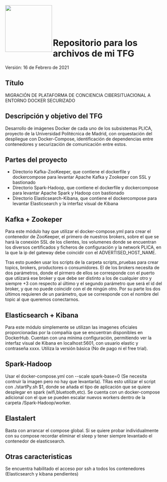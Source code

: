 <img  align="left" width="150" style="float: left;" src="https://www.upm.es/sfs/Rectorado/Gabinete%20del%20Rector/Logos/UPM/CEI/LOGOTIPO%20leyenda%20color%20JPG%20p.png">

<br/><br/><br/>

# Repositorio para los archivos de mi TFG

Versión: 16 de Febrero de 2021

## Título

MIGRACIÓN DE PLATAFORMA DE CONCIENCIA CIBERSITUACIONAL A ENTORNO DOCKER SECURIZADO

## Descripción y objetivo del TFG

Desarrollo de imágenes Docker de cada uno de los subsistemas PLICA, proyecto de la Universidad Politécnica de Madrid, con orquestación del despliegue con Docker-Compose, identificación de dependencias entre contenedores y securización de comunicación entre estos.

## Partes del proyecto

  - Directorio Kafka-ZooKeeper, que contiene el dockerfile y dockercompose para levantar Apache Kafka y Zookeper con SSL y bastionado
  - Directorio Spark-Hadoop, que contiene el dockerfile y dockercompose para levantar Apache Spark y Hadoop con bastionado
  - Directorio Elasticsearch-Kibana, que contiene el dockercompose para levantar Elasticsearch y la interfaz visual de Kibana

## Kafka + Zookeper

Para este módulo hay que utilizar el docker-compose.yml para crear el contenedor de ZooKeeper, el primero de nuestros brokers, sobre el que se hará la conexión SSL de los clientes, los volumenes donde se encuentran los diversos certificados y ficheros de configuración y la network PLICA, en la que la ip del gateway debe coincidir con el ADVERTISED_HOST_NAME. 

Tras esto pueden usar los scripts de la carpeta scripts_pruebas para crear topics, brokers, productores o consumidores. El de los brokers necesita de dos parámetros, donde el pirmero de ellos se corresponde con el puerto que utiizará ese broker y que debe ser distinto a los de cualquier otro y siempre +3 con respecto al último y el segundo parámetro que será el id del broker, y que no puede coincidir con el de ningún otro. Por su parte los dos últimos requieren de un parámetro, que se corresponde con el nombre del topic al que queremos conectarnos.

 
## Elasticsearch + Kibana

Para este módulo simplemente se utilizan las imagenes oficiales proporcionadas por la compañía que se encuentran disponibles en DockerHub. Cuentan con una mínima configuración, permitiendo ver la interfaz visual de Kibana en localhost:5601, con usuario elastic y contraseña xxxx. Utiliza la versión básica (No de pago ni el free trial).

## Spark-Hadoop

Usar el docker-compose.yml con --scale spark-base=0 (Se necesita contruir la imagen pero no hay que levantarla). TRas esto utilizar el script con ./startPy.sh $1, donde se añada el tipo de aplicación que se quiere desplegar en spark (wifi,bluetooth,etc). Se cuenta con un docker-compose adicional con el que se pueden escalar nuevos workers dentro de la carpeta /Spark-Hadoop/worker.

## Elastalert

Basta con arrancar el compose global. Si se quiere probar individualmente con su compose recordar eliminar el sleep y tener siempre levantado el contenedor de elasticsearch.

## Otras caracteristicas

Se encuentra habilitado el acceso por ssh a todos los contenedores (Elasticsearch y kibana pendientes)
